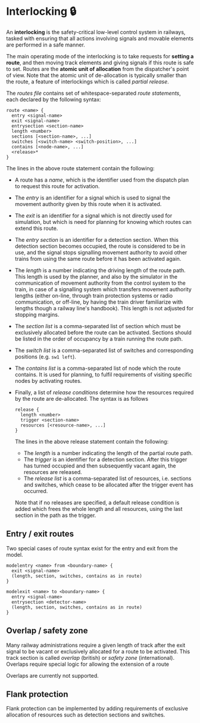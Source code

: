 # Interlocking 🔒

An **interlocking** is the safety-critical low-level control system in railways, tasked with ensuring that all actions involving signals and movable elements are performed in a safe manner.

The main operating mode of the interlocking is to take requests for **setting a route**, and then moving track elements and giving signals if this route is safe to set.  Routes are the **atomic unit of allocation** from the dispatcher's point of view.
Note that the atomic unit of de-allocation is typically smaller than the route, 
a feature of interlockings which is called *partial release*.

The *routes file* contains set of whitespace-separated *route statements*,
each declared by the following syntax:

```
route <name> {
  entry <signal-name>
  exit <signal-name>
  entrysection <section-name>
  length <number>
  sections [<section-name>, ...]
  switches [<switch-name> <switch-position>, ...]
  contains [<node-name>, ...]
  <release>*
}
```

The lines in the above route statement contain the following:

* A route has a *name*, which is the identifier used 
from the dispatch plan to request this route for activation.
* The *entry* is an identifier for a signal which is used to 
signal the movement authority given by this route when it is activated.
* The *exit* is an identifier for a signal which is not directly
used for simulation, but which is need for planning for knowing
which routes can extend this route.
* The *entry section* is an identifier for a detection section.
When this detection section becomes occupied, the route is considered
to be in use, and the signal stops signalling movement authority to avoid
other trains from using the same route before it has been activated again.
* The *length* is a number indicating the driving length of the route path.
This length is used by the planner, and also by the simulator in the 
communication of movement authority from the control system to the train, 
in case of a signalling system which transfers movement authority lengths
(either on-line, through train protection systems or radio communication, or off-line, by
having the train driver familiarize with lengths though a railway line's handbook).
This length is not adjusted for stopping margins.
* The *section list* is a comma-separated list of section which 
must be exclusively allocated before the route can be activated.
Sections should be listed in the order of occupancy by a train running the route path.
* The *switch list* is a comma-separated list of switches and corresponding 
positions (e.g. `sw1 left`).
* The *contains list* is a comma-separated list of node which the route contains.
It is used for planning, to fulfil requirements of visiting specific nodes by
activating routes.
* Finally, a list of *release conditions* determine how the resources required by the
route are de-allocated. The syntax is as follows

  ```
  release {
    length <number>
    trigger <section-name>
    resources [<resource-name>, ...]
  }
  ```

  The lines in the above release statement contain the following:
    * The *length* is a number indicating the length of the partial route path.
    * The *trigger* is an identifier for a detection section. After this
    trigger has turned occupied and then subsequently vacant again, the resources are released.
    * The *release list* is a comma-separated list of resources, i.e. sections and switches,
    which cease to be allocated after the trigger event has occurred.

  Note that if no releases are specified, a default release condition is added which
  frees the whole length and all resources, using the last section in the path as the trigger.


## Entry / exit routes

Two special cases of route syntax exist for the entry and exit from the model.

```
modelentry <name> from <boundary-name> {
  exit <signal-name>
  (length, section, switches, contains as in route)
}
```

```
modelexit <name> to <boundary-name> {
  entry <signal-name>
  entrysection <detector-name>
  (length, section, switches, contains as in route)
}
```


## Overlap / safety zone

Many railway administrations require a given length of track after the 
exit signal to be vacant or exclusively allocated for a route to be activated.
This track section is called *overlap* (british) or *safety zone* (international).
Overlaps require special logic for allowing the extension of a route 

Overlaps are currently not supported.

## Flank protection

Flank protection can be implemented by adding requirements of exclusive allocation of resources such as detection sections and switches.

